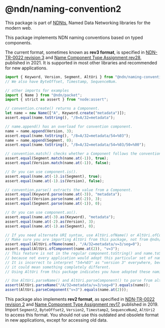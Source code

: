 # @ndn/naming-convention2

This package is part of [NDNts](https://yoursunny.com/p/NDNts/), Named Data Networking libraries for the modern web.

This package implements NDN naming conventions based on typed components.

The current format, sometimes known as **rev3 format**, is specified in [NDN-TR-0022 revision 3](https://named-data.net/publications/techreports/ndn-tr-22-3-ndn-memo-naming-conventions/) and [Name Component Type Assignment rev28](https://redmine.named-data.net/projects/ndn-tlv/wiki/NameComponentType/28), published in 2021.
It is supported in most other libraries and recommended for new applications.

```ts
import { Keyword, Version, Segment, AltUri } from "@ndn/naming-convention2";
// We also have ByteOffset, Timestamp, SequenceNum.

// other imports for examples
import { Name } from "@ndn/packet";
import { strict as assert } from "node:assert";

// convention.create() returns a Component.
let name = new Name(["A", Keyword.create("metadata")]);
assert.equal(name.toString(), "/8=A/32=metadata");

// name.append() has an overload for convention component.
name = name.append(Version, 3);
assert.equal(name.toString(), "/8=A/32=metadata/54=%03");
name = name.append(Segment, 0);
assert.equal(name.toString(), "/8=A/32=metadata/54=%03/50=%00");

// convention.match() checks whether a Component follows the convention.
assert.equal(Segment.match(name.at(-1)), true);
assert.equal(Version.match(name.at(-1)), false);

// Or you can use component.is().
assert.equal(name.at(-1).is(Segment), true);
assert.equal(name.at(-1).is(Version), false);

// convention.parse() extracts the value from a Component.
assert.equal(Keyword.parse(name.at(-3)), "metadata");
assert.equal(Version.parse(name.at(-2)), 3);
assert.equal(Segment.parse(name.at(-1)), 0);

// Or you can use component.as().
assert.equal(name.at(-3).as(Keyword), "metadata");
assert.equal(name.at(-2).as(Version), 3);
assert.equal(name.at(-1).as(Segment), 0);

// If you need alternate URI syntax, use AltUri.ofName() or AltUri.ofComponent().
// Make sure you are importing AltUri from this package, not from @ndn/packet package.
assert.equal(AltUri.ofName(name), "/A/32=metadata/v=3/seg=0");
assert.equal(AltUri.ofComponent(name.at(2)), "v=3");
// This feature is not in the regular component.toString() and name.toString() methods,
// because not every application would adopt this particular set of naming conventions.
// It is incorrect to interpret "54=%03" as "version 3" everywhere, because in some applications
// it could mean something completely different.
// Using AltUri from this package indicates you have adopted these naming conventions.

// Use AltUri.parseName() and AltUri.parseComponent() to parse from alternate URI syntax.
assert(AltUri.parseName("/A/32=metadata/v=3/seg=0").equals(name));
assert(AltUri.parseComponent("v=3").equals(name.at(2)));
```

This package also implements **rev2 format**, as specified in [NDN-TR-0022 revision 2](https://named-data.net/publications/techreports/ndn-tr-22-2-ndn-memo-naming-conventions/) and [Name Component Type Assignment rev17](https://redmine.named-data.net/projects/ndn-tlv/wiki/NameComponentType/17), published in 2019.
Import `Segment2`, `ByteOffset2`, `Version2`, `Timestamp2`, `SequenceNum2`, `AltUri2` to access this format.
You should not use this outdated and obsolete format in new applications, except for accessing old data.
